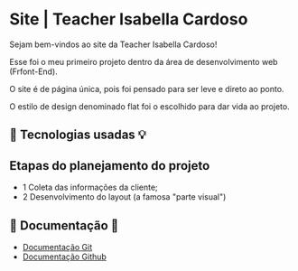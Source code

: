 # Site | Teacher Isabella Cardoso

Sejam bem-vindos ao site da Teacher Isabella Cardoso!

Esse foi o meu primeiro projeto dentro da área de desenvolvimento web (Frfont-End).

O site é de página única, pois foi pensado para ser leve e direto ao ponto.

O estilo de design denominado flat foi o escolhido para dar vida ao projeto.

## 🤖 Tecnologias usadas 💡

## Etapas do planejamento do projeto

- 1 Coleta das informações da cliente;
- 2 Desenvolvimento do layout (a famosa "parte visual") 

## 📖 Documentação 📝
- [Documentação Git](link)
- [Documentação Github](link)